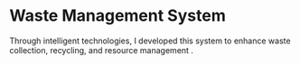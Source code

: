 # Waste Management System
Through intelligent technologies, I developed this system to enhance waste collection, recycling, and resource management .
